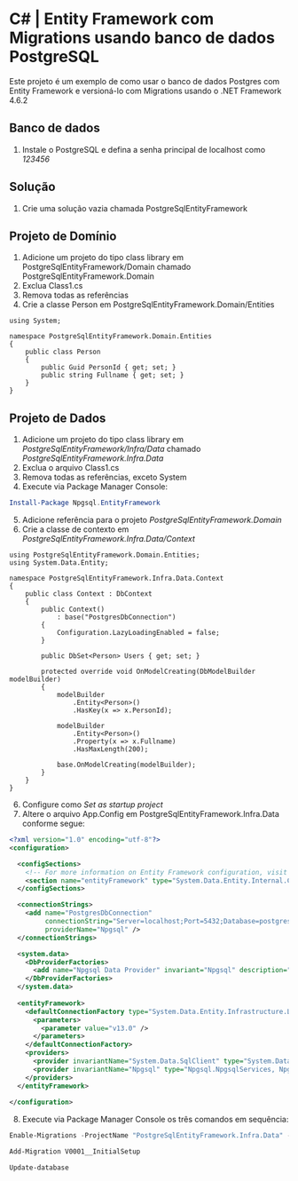 ﻿# C# | Entity Framework com Migrations usando banco de dados PostgreSQL

Este projeto é um exemplo de como usar o banco de dados Postgres com Entity Framework e versioná-lo com Migrations usando o .NET Framework 4.6.2

## Banco de dados

1. Instale o PostgreSQL e defina a senha principal de localhost como *123456*

## Solução

1. Crie uma solução vazia chamada PostgreSqlEntityFramework

## Projeto de Domínio

1. Adicione um projeto do tipo class library em PostgreSqlEntityFramework/Domain chamado PostgreSqlEntityFramework.Domain
2. Exclua Class1.cs
3. Remova todas as referências
4. Crie a classe Person em PostgreSqlEntityFramework.Domain/Entities
```CSharp
using System;

namespace PostgreSqlEntityFramework.Domain.Entities
{
    public class Person
    {
        public Guid PersonId { get; set; }
        public string Fullname { get; set; }
    }
}
```

## Projeto de Dados

1. Adicione um projeto do tipo class library em *PostgreSqlEntityFramework/Infra/Data* chamado *PostgreSqlEntityFramework.Infra.Data*
2. Exclua o arquivo Class1.cs
3. Remova todas as referências, exceto System
4. Execute via Package Manager Console:
```powershell
Install-Package Npgsql.EntityFramework
```
5. Adicione referência para o projeto *PostgreSqlEntityFramework.Domain*
6. Crie a classe de contexto em *PostgreSqlEntityFramework.Infra.Data/Context*
```CSharp
using PostgreSqlEntityFramework.Domain.Entities;
using System.Data.Entity;

namespace PostgreSqlEntityFramework.Infra.Data.Context
{
    public class Context : DbContext
    {
        public Context()
            : base("PostgresDbConnection")
        {
            Configuration.LazyLoadingEnabled = false;
        }

        public DbSet<Person> Users { get; set; }

        protected override void OnModelCreating(DbModelBuilder modelBuilder)
        {
            modelBuilder
                .Entity<Person>()
                .HasKey(x => x.PersonId);

            modelBuilder
                .Entity<Person>()
                .Property(x => x.Fullname)
                .HasMaxLength(200);

            base.OnModelCreating(modelBuilder);
        }
    }
}
```
6. Configure como *Set as startup project*
7. Altere o arquivo App.Config em PostgreSqlEntityFramework.Infra.Data conforme segue:
```xml
<?xml version="1.0" encoding="utf-8"?>
<configuration>

  <configSections>
    <!-- For more information on Entity Framework configuration, visit http://go.microsoft.com/fwlink/?LinkID=237468 -->
    <section name="entityFramework" type="System.Data.Entity.Internal.ConfigFile.EntityFrameworkSection, EntityFramework, Version=6.0.0.0, Culture=neutral, PublicKeyToken=b77a5c561934e089" requirePermission="false" />
  </configSections>

  <connectionStrings>
    <add name="PostgresDbConnection"
         connectionString="Server=localhost;Port=5432;Database=postgresDb;User Id=postgres;Password=123456;"
         providerName="Npgsql" />
  </connectionStrings>

  <system.data>
    <DbProviderFactories>
      <add name="Npgsql Data Provider" invariant="Npgsql" description=".NET Data Provider for PostgreSQL" type="Npgsql.NpgsqlFactory, Npgsql, Version=2.2.7.0, Culture=neutral, PublicKeyToken=5D8B90D52F46FDA7"/>
    </DbProviderFactories>
  </system.data>
  
  <entityFramework>
    <defaultConnectionFactory type="System.Data.Entity.Infrastructure.LocalDbConnectionFactory, EntityFramework">
      <parameters>
        <parameter value="v13.0" />
      </parameters>
    </defaultConnectionFactory>
    <providers>
      <provider invariantName="System.Data.SqlClient" type="System.Data.Entity.SqlServer.SqlProviderServices, EntityFramework.SqlServer" />
      <provider invariantName="Npgsql" type="Npgsql.NpgsqlServices, Npgsql.EntityFramework" />
    </providers>
  </entityFramework>
  
</configuration>​​
```
8. Execute via Package Manager Console os três comandos em sequência:
```powershell
Enable-Migrations -ProjectName "PostgreSqlEntityFramework.Infra.Data" -ConnectionStringName PostgresDbConnection -ContextTypeName PostgreSqlEntityFramework.Infra.Data.Context.Context -MigrationsDirectory PostgresMigrations
```
```powershell
Add-Migration V0001__InitialSetup
```
```powershell
Update-database
```